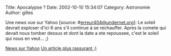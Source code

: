 Title: Apocalypse ?
Date: 2002-10-10 15:34:07
Category: Astronomie
Author: gilles

Une news vue sur Yahoo [source: #erreur404@undernet.org]:
Le soleil devrait exploser d'ici 6 ans s'il continue à se rechauffer. Apres la comete qui devait nous tomber dessus et dont la date a ete repoussee, c'est le soleil qui nous en veut...  ;)

[News sur Yahoo](http://tv.yahoo.com/news/wwn/20020918/103236120009.html)
[Un article plus rassurant ;)](http://curious.astro.cornell.edu/question.php?number=285)